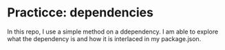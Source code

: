 # Practicce: dependencies

In this repo, I use a simple method on a ddependency. I am able to explore what the dependency is and how it is interlaced in my package.json.

